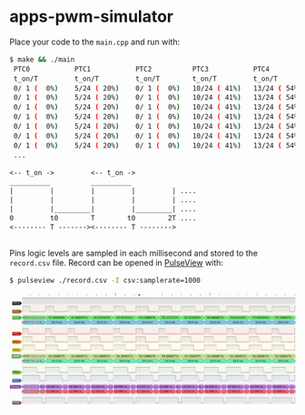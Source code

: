 # apps-pwm-simulator

Place your code to the `main.cpp` and run with: 
```sh
$ make && ./main
 PTC0           PTC1           PTC2          PTC3           PTC4           PTC5           PTC7           PTC8
 t_on/T         t_on/T         t_on/T        t_on/T         t_on/T         t_on/T         t_on/T         t_on/T
 0/ 1 (  0%)    5/24 ( 20%)    0/ 1 (  0%)   10/24 ( 41%)   13/24 ( 54%)   15/24 ( 62%)   18/24 ( 75%)   21/24 ( 87%)   
 0/ 1 (  0%)    5/24 ( 20%)    0/ 1 (  0%)   10/24 ( 41%)   13/24 ( 54%)   15/24 ( 62%)   18/24 ( 75%)   21/24 ( 87%)   
 0/ 1 (  0%)    5/24 ( 20%)    0/ 1 (  0%)   10/24 ( 41%)   13/24 ( 54%)   15/24 ( 62%)   18/24 ( 75%)   21/24 ( 87%)   
 0/ 1 (  0%)    5/24 ( 20%)    0/ 1 (  0%)   10/24 ( 41%)   13/24 ( 54%)   15/24 ( 62%)   18/24 ( 75%)   21/24 ( 87%)   
 0/ 1 (  0%)    5/24 ( 20%)    0/ 1 (  0%)   10/24 ( 41%)   13/24 ( 54%)   15/24 ( 62%)   18/24 ( 75%)   21/24 ( 87%)   
 0/ 1 (  0%)    5/24 ( 20%)    0/ 1 (  0%)   10/24 ( 41%)   13/24 ( 54%)   15/24 ( 62%)   18/24 ( 75%)   21/24 ( 87%)   
 0/ 1 (  0%)    5/24 ( 20%)    0/ 1 (  0%)   10/24 ( 41%)   13/24 ( 54%)   15/24 ( 62%)   18/24 ( 75%)   21/24 ( 87%)   
 ...
```

```
<-- t_on ->         <-- t_on ->
__________          __________
|         |         |         |         | ....
|         |         |         |         | ....
|         |_________|         |_________| ....
0         t0        T        t0        2T ....
<-------- T -------><-------- T -------->


```

Pins logic levels are sampled in each millisecond and stored to the `record.csv` file.
Record can be opened in [PulseView](https://sigrok.org/wiki/Downloads) with:
```sh
$ pulseview ./record.csv -I csv:samplerate=1000
```
![](pulseview.jpg)

